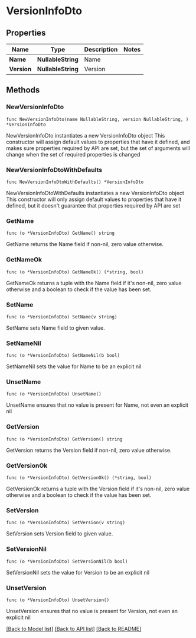 # VersionInfoDto

## Properties

Name | Type | Description | Notes
------------ | ------------- | ------------- | -------------
**Name** | **NullableString** | Name | 
**Version** | **NullableString** | Version | 

## Methods

### NewVersionInfoDto

`func NewVersionInfoDto(name NullableString, version NullableString, ) *VersionInfoDto`

NewVersionInfoDto instantiates a new VersionInfoDto object
This constructor will assign default values to properties that have it defined,
and makes sure properties required by API are set, but the set of arguments
will change when the set of required properties is changed

### NewVersionInfoDtoWithDefaults

`func NewVersionInfoDtoWithDefaults() *VersionInfoDto`

NewVersionInfoDtoWithDefaults instantiates a new VersionInfoDto object
This constructor will only assign default values to properties that have it defined,
but it doesn't guarantee that properties required by API are set

### GetName

`func (o *VersionInfoDto) GetName() string`

GetName returns the Name field if non-nil, zero value otherwise.

### GetNameOk

`func (o *VersionInfoDto) GetNameOk() (*string, bool)`

GetNameOk returns a tuple with the Name field if it's non-nil, zero value otherwise
and a boolean to check if the value has been set.

### SetName

`func (o *VersionInfoDto) SetName(v string)`

SetName sets Name field to given value.


### SetNameNil

`func (o *VersionInfoDto) SetNameNil(b bool)`

 SetNameNil sets the value for Name to be an explicit nil

### UnsetName
`func (o *VersionInfoDto) UnsetName()`

UnsetName ensures that no value is present for Name, not even an explicit nil
### GetVersion

`func (o *VersionInfoDto) GetVersion() string`

GetVersion returns the Version field if non-nil, zero value otherwise.

### GetVersionOk

`func (o *VersionInfoDto) GetVersionOk() (*string, bool)`

GetVersionOk returns a tuple with the Version field if it's non-nil, zero value otherwise
and a boolean to check if the value has been set.

### SetVersion

`func (o *VersionInfoDto) SetVersion(v string)`

SetVersion sets Version field to given value.


### SetVersionNil

`func (o *VersionInfoDto) SetVersionNil(b bool)`

 SetVersionNil sets the value for Version to be an explicit nil

### UnsetVersion
`func (o *VersionInfoDto) UnsetVersion()`

UnsetVersion ensures that no value is present for Version, not even an explicit nil

[[Back to Model list]](../README.md#documentation-for-models) [[Back to API list]](../README.md#documentation-for-api-endpoints) [[Back to README]](../README.md)



